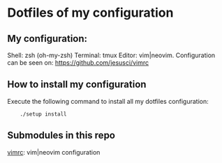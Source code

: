 # Dotfiles of my configuration

## My configuration:
  Shell: zsh (oh-my-zsh)
  Terminal: tmux
  Editor: vim|neovim. Configuration can be seen on: https://github.com/jesusci/vimrc

## How to install my configuration
Execute the following command to install all my dotfiles configuration:

```
    ./setup install
```

## Submodules in this repo
[vimrc](https://github.com/jesusci/vimrc): vim|neovim configuration
